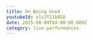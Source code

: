 ```yaml
---
title: On Being Used
youtubeId: olcJT11b8G8
date: 2025-08-09T04:00:00.000Z
category: live-performances
---
```



